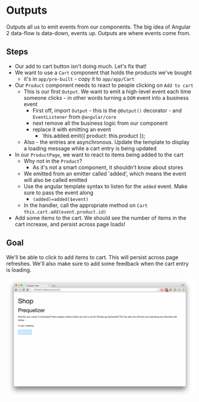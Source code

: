 # Outputs

Outputs all us to emit events from our components. The big idea of Angular 2 data-flow is data-down, events up. Outputs are where events come from.

## Steps

- Our add to cart button isn't doing much. Let's fix that!
- We want to use a `Cart` component that holds the products we've bought
  - it's in `app/pre-built` - copy it to `app/app/Cart`
- Our `Product` component needs to react to people clicking on `Add to cart`
  - This is our first `Output`. We want to emit a high-level event each time someone clicks - in other words turning a `DOM` event into a business event
    - First off, import `Output` - this is the `@Output()` decorator - and `EventListener`  from `@angular/core`
    - next remove all the business logic from our component
    - replace it with emitting an event
      - `this.added.emit({ product: this.product });
  - Also - the entries are asynchronous. Update the template to display a loading message while a cart entry is being updated
- In our `ProductPage`, we want to react to items being added to the cart
  - Why not in the `Product`?
    - As it's not a smart component, it shouldn't know about stores
  - We emitted from an emitter called 'added', which means the event will also be called emitted
  - Use the angular template syntax to listen for the `added` event. Make sure to pass the event along
    - `(added)=added($event)`
  - In the handler, call the appropriate method on `Cart`
    `this.cart.add(event.product.id)`
- Add some items to the cart. We should see the number of items in the cart increase, and persist across page loads! 


## Goal

We'll be able to click to add items to cart. This will persist across page refreshes. We'll also make sure to add some feedback when the cart entry is loading.

![goal](outputs.png)
